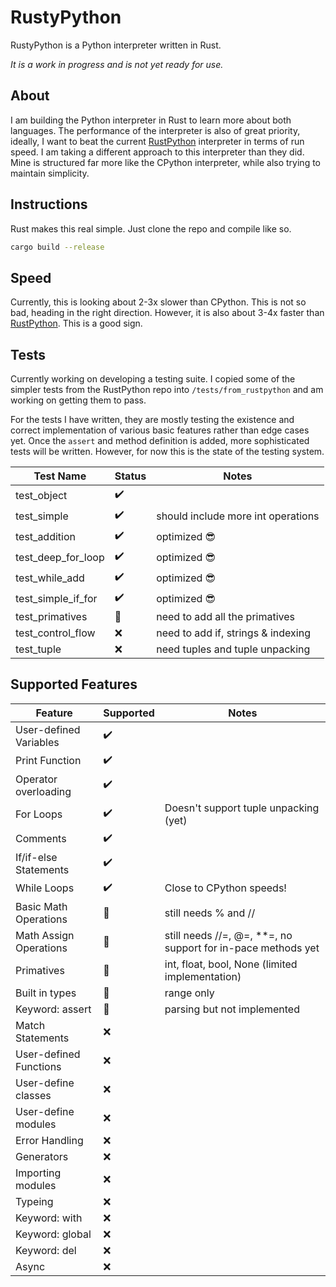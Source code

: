 # RustyPython 
RustyPython is a Python interpreter written in Rust. 

*It is a work in progress and is not yet ready for use.*

## About

I am building the Python interpreter in Rust to learn more about both languages. 
The performance of the interpreter is also of great priority, ideally, I want to beat the current [RustPython](https://github.com/RustPython/RustPython) interpreter in terms of run speed.
I am taking a different approach to this interpreter than they did. Mine is structured far more like the CPython interpreter, while also trying to maintain simplicity.

## Instructions

Rust makes this real simple. Just clone the repo and compile like so.

```bash
cargo build --release
```

## Speed

Currently, this is looking about 2-3x slower than CPython. This is not so bad, heading in the right direction. However, it is also about 3-4x faster than [RustPython](https://github.com/RustPython/RustPython). This is a good sign.

## Tests

Currently working on developing a testing suite. I copied some of the simpler tests from the RustPython repo into `/tests/from_rustpython` and am working on getting them to pass.

For the tests I have written, they are mostly testing the existence and correct implementation of various basic features rather than edge cases yet.
Once the `assert` and method definition is added, more sophisticated tests will be written. However, for now this is the state of the testing system.

| Test Name          | Status | Notes                              |
|--------------------|--------|------------------------------------|
| test_object        | ✔️     |                                    |
| test_simple        | ✔️     | should include more int operations |
| test_addition      | ✔️     | optimized 😎                       |
| test_deep_for_loop | ✔️     | optimized 😎                       |
| test_while_add     | ✔️     | optimized 😎                       |
| test_simple_if_for | ✔️     | optimized 😎                       |
| test_primatives    | 🚧     | need to add all the primatives     |
| test_control_flow  | ❌      | need to add if, strings & indexing |
| test_tuple         | ❌      | need tuples and tuple unpacking    |


## Supported Features

| Feature                | Supported | Notes                                                        |
|------------------------|-----------|--------------------------------------------------------------|
| User-defined Variables | ✔️        |                                                              |
| Print Function         | ✔️        |                                                              |
| Operator overloading   | ✔️        |                                                              |
| For Loops              | ✔️        | Doesn't support tuple unpacking (yet)                        |
| Comments               | ✔️        |                                                              |
| If/if-else Statements  | ✔️        |                                                              |
| While Loops            | ✔️        | Close to CPython speeds!                                     |
| Basic Math Operations  | 🚧        | still needs % and //                                         |
| Math Assign Operations | 🚧        | still needs //=, @=, **=, no support for in-pace methods yet |
| Primatives             | 🚧        | int, float, bool, None (limited implementation)              |
| Built in types         | 🚧        | range only                                                   |                                                       |
| Keyword: assert        | 🚧        | parsing but not implemented                                  |
| Match Statements       | ❌         |                                                              |
| User-defined Functions | ❌         |                                                              |
| User-define classes    | ❌         |                                                              |
| User-define modules    | ❌         |                                                              |
| Error Handling         | ❌         |                                                              |
| Generators             | ❌         |                                                              |
| Importing modules      | ❌         |                                                              |
| Typeing                | ❌         |                                                              |
| Keyword: with          | ❌         |                                                              |
| Keyword: global        | ❌         |                                                              |
| Keyword: del           | ❌         |                                                              |
| Async                  | ❌         |                                                              |
